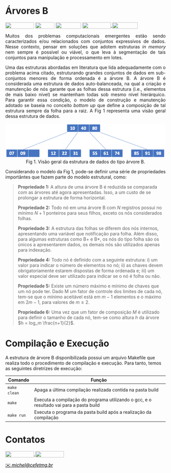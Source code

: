 # Árvores B

<div style="display: inline-block;">
<img align="center" height="20px" width="90px" src="https://img.shields.io/badge/Maintained%3F-yes-green.svg"/> 
<img align="center" height="20px" width="60px" src="https://img.shields.io/badge/C%2B%2B-00599C?style=for-the-badge&logo=c%2B%2B&logoColor=white"/> 
<img align="center" height="20px" width="80px" src="https://img.shields.io/badge/Made%20for-VSCode-1f425f.svg"/> 
<a href="https://github.com/mpiress/midpy/issues">
<img align="center" height="20px" width="90px" src="https://img.shields.io/badge/contributions-welcome-brightgreen.svg?style=flat"/>
<img align="center" height="20px" width="80px" src="https://badgen.net/badge/license/MIT/green"/>
</a> 
</div>

<p> </p>
<p> </p>

<p align="justify">
Muitos dos problemas computacionais emergentes estão sendo caracterizados e/ou relacionados com conjuntos expressívos de dados. Nesse contexto, pensar em soluções que adotem estruturas <i>in memory</i> nem sempre é possível ou viável, o que leva à segmentação de tais conjuntos para manipulação e processamento em lotes.  
</p>

<p align="justify">
Uma das estruturas abordadas em literatura que lida adequadamente com o problema acima citado, estruturando grandes conjuntos de dados em sub-conjuntos menores de forma ordenada é a árvore B. A árvore B é considerada uma estrutura de dados auto-balanceada, na qual a criação e manutenção de nós garante que as folhas dessa estrutura (i.e., elementos de mais baixo nível) se mantenham todas sob mesmo nível hierárquico. Para garantir essa condição, o modelo de construção e manutenção adotado se baseia no conceito <i>bottom up</i> que define a composição de tal estrutura sempre da folha para a raiz. A Fig 1 representa uma visão geral dessa estrutura de dados. 
</p>

<p align="center">
  <img src="imgs/b.png" /><br/>
  <caption>Fig 1. Visão geral da estrutura de dados do tipo árvore B.</caption>
</p>

<p align="justify">
Considerando o modelo da Fig 1, pode-se definir uma série de propriedades importântes que fazem parte do modelo estrutural, como:
</p>

> **Propriedade 1:** A altura de uma árvore B é reduzida se comparada com as árvores até agora apresentadas. Isso, a um custo de se prolongar a estrutura de forma horizontal.
>
> **Propriedade 2:** Todo nó em uma árvore B com $N$ registros possui no mínimo $N + 1$ ponteiros para seus filhos, exceto os nós considerados folhas.
>
> **Propriedade 3:** A estrutura das folhas se diferem dos nós internos, apresentando uma variável que notificação para folha. Além disso, para algumas estruturas como B+ e B\*, os nós do tipo folha são os únicos a apresentarem dados, os demais nós são utilizados apenas para indexação. 
>
> **Propriedade 4:** Todo nó é definido com a seguinte estrutura: i) um valor para indicar o número de elementos no nó; ii) as chaves devem obrigatoriamente estarem dispostas de forma ordenada e; iii) um valor especial deve ser utilizado para indicar se o nó é folha ou não. 
>
> **Propriedade 5:** Existe um número máximo e mínimo de chaves que um nó pode ter. Dado M um fator de controle dos limites de cada nó, tem-se que o mínimo aceitável está em $m - 1$ elementos e o máximo em $2m - 1$, para valores de $m \geq 2$.
>
> **Propriedade 6:** Uma vez que um fator de composição $M$ é utilizado para definir o tamanho de cada nó, tem-se como altura $h$ da árvore $h = log_m \frac{n+1}{2}$.



# Compilação e Execução

A estrutura de árvore B disponibilizada possui um arquivo Makefile que realiza todo o procedimento de compilação e execução. Para tanto, temos as seguintes diretrizes de execução:


| Comando                |  Função                                                                                           |                     
| -----------------------| ------------------------------------------------------------------------------------------------- |
|  `make clean`          | Apaga a última compilação realizada contida na pasta build                                        |
|  `make`                | Executa a compilação do programa utilizando o gcc, e o resultado vai para a pasta build           |
|  `make run`            | Executa o programa da pasta build após a realização da compilação                                 |


# Contatos

<div style="display: inline-block;">
<a href="https://t.me/michelpires369">
<img align="center" height="20px" width="90px" src="https://img.shields.io/badge/Telegram-2CA5E0?style=for-the-badge&logo=telegram&logoColor=white"/> 
</a>

<a href="https://www.linkedin.com/in/michelpiressilva/">
<img align="center" height="20px" width="90px" src="https://img.shields.io/badge/LinkedIn-0077B5?style=for-the-badge&logo=linkedin&logoColor=white"/>
</a>

</div>

<p> </p>


<a style="color:black" href="mailto:michel@cefetmg.br?subject=[GitHub]%20Source%20Dynamic%20Lists">
✉️ <i>michel@cefetmg.br</i>
</a>

